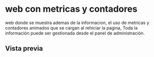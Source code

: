 # web con metricas y contadores

web donde se muestra ademas de la informacion, el uso de metricas y contadores animados que se cargan al rehiciar la pagina, Toda la información puede ser gestionada desde el panel de administración.

## Vista previa
